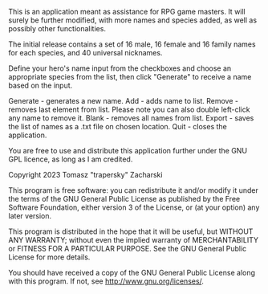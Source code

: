 This is an application meant as assistance for RPG game masters. It will surely be further modified, with more names and species added, as well as possibly other functionalities.

The initial release contains a set of 16 male, 16 female and 16 family names for each species, and 40 universal nicknames.

Define your hero's name input from the checkboxes and choose an appropriate species from the list, then click "Generate" to receive a name based on the input.

Generate - generates a new name.
Add - adds name to list.
Remove - removes last element from list. Please note you can also double left-click any name to remove it.
Blank - removes all names from list.
Export - saves the list of names as a .txt file on chosen location.
Quit - closes the application.

You are free to use and distribute this application further under the GNU GPL licence, as long as I am credited. 

Copyright 2023 Tomasz "trapersky" Zacharski

This program is free software: you can redistribute it and/or modify
it under the terms of the GNU General Public License as published by
the Free Software Foundation, either version 3 of the License, or
(at your option) any later version.

This program is distributed in the hope that it will be useful,
but WITHOUT ANY WARRANTY; without even the implied warranty of
MERCHANTABILITY or FITNESS FOR A PARTICULAR PURPOSE.  See the
GNU General Public License for more details.

You should have received a copy of the GNU General Public License
along with this program.  If not, see <http://www.gnu.org/licenses/>.
